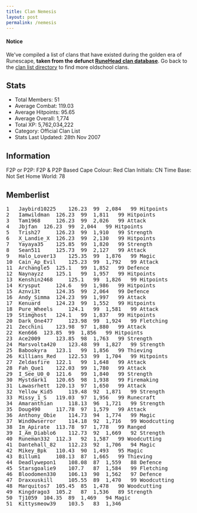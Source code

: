 ```yaml
---
title: Clan Nemesis
layout: post
permalink: /nemesis
---
```


#### Notice
We've compiled a list of clans that have existed during the golden era of Runescape, **taken from the defunct [RuneHead clan database](https://web.archive.org/web/20070108040636/http://runehead.com/)**. Go back to the [clan list directory](https://www.runescapehall.net/runescapeclans) to find more oldschool clans.

## Stats

- Total Members: 51
- Average Combat: 119.03
- Average Hitpoints: 95.65
- Average Overall: 1,774
- Total XP: 5,762,034,222
- Category: Official Clan List
- Stats Last Updated: 28th Nov 2007

	
## Information

F2P or P2P: F2P & P2P Based
Cape Colour: Red
Clan Initials: CN
Time Base: Not Set
Home World: 78

## Memberlist

<pre>
1 	Jaybird10225 	126.23 	99 	2,084 	99 Hitpoints	
2 	Iamwildman 	126.23 	99 	1,811 	99 Hitpoints	
3 	Tam1968 	126.23 	99 	2,026 	99 Attack	
4 	Jbjfan 	126.23 	99 	2,044 	99 Hitpoints	
5 	Trish27 	126.23 	99 	1,910 	99 Strength	
6 	X_Landie_X 	126.23 	99 	2,130 	99 Hitpoints	
7 	Yayaya35 	125.85 	99 	1,820 	99 Strength	
8 	Sean511 	125.73 	99 	2,127 	99 Attack	
9 	Halo_Lover13 	125.35 	99 	1,876 	99 Magic	
10 	Cain_Ap_Evil 	125.23 	99 	1,792 	99 Attack	
11 	Archangle5 	125.1 	99 	1,852 	99 Defence	
12 	Naynayzz 	125.1 	99 	1,957 	99 Hitpoints	
13 	Kenshin2468 	125.1 	99 	1,826 	99 Hitpoints	
14 	Krysput 	124.6 	99 	1,986 	99 Hitpoints	
15 	Aznvi3t 	124.35 	99 	2,064 	99 Defence	
16 	Andy_Simma 	124.23 	99 	1,997 	99 Attack	
17 	Kenuard 	124.23 	99 	1,552 	99 Hitpoints	
18 	Pure_Wheels 	124.1 	99 	1,581 	99 Attack	
19 	Stimghost 	124.1 	99 	1,837 	99 Hitpoints	
20 	Dark_One477 	123.98 	99 	1,924 	99 Fletching	
21 	Zecchini 	123.98 	97 	1,880 	99 Attack	
22 	Ken666 	123.85 	99 	1,856 	99 Hitpoints	
23 	Ace2009 	123.85 	98 	1,763 	99 Strength	
24 	Marsvolta420 	123.48 	99 	1,827 	99 Strength	
25 	Babookyra 	123.1 	99 	1,856 	99 Thieving	
26 	Killians_Red 	122.53 	99 	1,704 	99 Hitpoints	
27 	Zeldasfire 	122.1 	99 	1,648 	99 Attack	
28 	Fah_Que1 	122.03 	99 	1,780 	99 Attack	
29 	I_See_U0_0 	121.6 	99 	1,840 	99 Strength	
30 	Mystdark1 	120.65 	98 	1,938 	99 Firemaking	
31 	Lawasrhett 	120.13 	97 	1,650 	99 Attack	
32 	Yellow_Kid5 	119.48 	92 	1,871 	99 Strength	
33 	Missy_1_S 	119.03 	97 	1,956 	99 Runecraft	
34 	Amaranthian 	118.13 	96 	1,721 	99 Strength	
35 	Doug490 	117.78 	97 	1,579 	99 Attack	
36 	Anthony_Obie 	114.73 	94 	1,774 	99 Magic	
37 	Wind0wserror 	114.18 	92 	1,716 	99 Woodcutting	
38 	Im_Apirate 	113.78 	97 	1,778 	99 Ranged	
39 	I_Am_Diablo6 	112.73 	92 	1,669 	92 Strength	
40 	Runeman332 	112.3 	92 	1,587 	99 Woodcutting	
41 	Dantehall_82 	112.23 	92 	1,706 	94 Magic	
42 	Mikey_Bpk 	110.43 	90 	1,493 	95 Magic	
43 	Billum1 	108.13 	87 	1,665 	99 Thieving	
44 	Deadlywepon1 	108.08 	87 	1,559 	88 Defence	
45 	Starsgoalie9 	107.7 	87 	1,584 	99 Fletching	
46 	Bloodomen330 	106.13 	90 	1,562 	97 Defence	
47 	Draxxuskill 	105.55 	89 	1,470 	99 Woodcutting	
48 	Marquitos7 	105.45 	85 	1,478 	90 Woodcutting	
49 	Kingdrago3 	105.2 	87 	1,536 	89 Strength	
50 	Tj1059 	104.35 	89 	1,469 	94 Magic	
51 	Kittysmeow39 	103.5 	83 	1,346
</pre>
